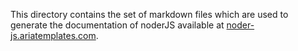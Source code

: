 This directory contains the set of markdown files which are used to generate the
documentation of noderJS available at
[noder-js.ariatemplates.com](http://noder-js.ariatemplates.com).
